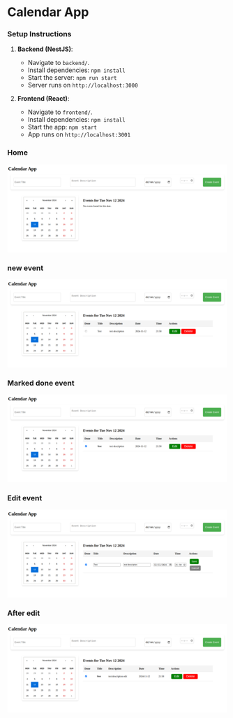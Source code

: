 # Calendar App

### Setup Instructions

1. **Backend (NestJS)**:
   - Navigate to `backend/`.
   - Install dependencies: `npm install`
   - Start the server: `npm run start`
   - Server runs on `http://localhost:3000`

2. **Frontend (React)**:
   - Navigate to `frontend/`.
   - Install dependencies: `npm install`
   - Start the app: `npm start`
   - App runs on `http://localhost:3001`

### Home
<img src="screenshots/Screenshot from 2024-11-12 21-56-51.png">

### new event
<img src="screenshots/Screenshot from 2024-11-12 21-58-04.png">

### Marked done event
<img src="screenshots/Screenshot from 2024-11-12 21-58-13.png">

### Edit event
<img src="screenshots/Screenshot from 2024-11-12 21-58-20.png">

### After edit
<img src="screenshots/Screenshot from 2024-11-12 21-58-34.png">

